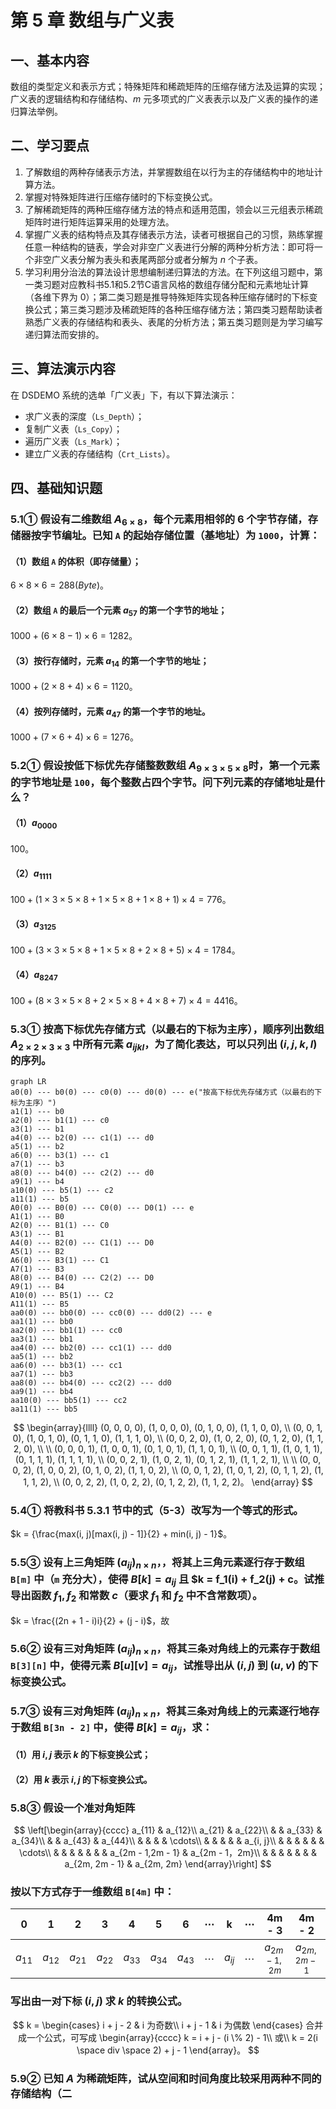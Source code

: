# 第 5 章 数组与广义表

## 一、基本内容

数组的类型定义和表示方式；特殊矩阵和稀疏矩阵的压缩存储方法及运算的实现；广义表的逻辑结构和存储结构、$m$ 元多项式的广义表表示以及广义表的操作的递归算法举例。

## 二、学习要点

1. 了解数组的两种存储表示方法，并掌握数组在以行为主的存储结构中的地址计算方法。
2. 掌握对特殊矩阵进行压缩存储时的下标变换公式。
3. 了解稀疏矩阵的两种压缩存储方法的特点和适用范围，领会以三元组表示稀疏矩阵时进行矩阵运算采用的处理方法。
4. 掌握广义表的结构特点及其存储表示方法，读者可根据自己的习惯，熟练掌握任意一种结构的链表，学会对非空广义表进行分解的两种分析方法：即可将一个非空广义表分解为表头和表尾两部分或者分解为 $n$ 个子表。
5. 学习利用分治法的算法设计思想编制递归算法的方法。在下列这组习题中，第一类习题对应教科书5.1和5.2节C语言风格的数组存储分配和元素地址计算（各维下界为 0）；第二类习题是推导特殊矩阵实现各种压缩存储时的下标变换公式；第三类习题涉及稀疏矩阵的各种压缩存储方法；第四类习题帮助读者熟悉广义表的存储结构和表头、表尾的分析方法；第五类习题则是为学习编写递归算法而安排的。

## 三、算法演示内容

在 DSDEMO 系统的选单「广义表」下，有以下算法演示：

- 求广义表的深度（`Ls_Depth`）；
- 复制广义表（`Ls_Copy`）；
- 遍历广义表（`Ls_Mark`）；
- 建立广义表的存储结构（`Crt_Lists`）。

## 四、基础知识题

### 5.1① 假设有二维数组 $A_{6 \times 8}$，每个元素用相邻的 6 个字节存储，存储器按字节编址。已知 `A` 的起始存储位置（基地址）为 `1000`，计算：

#### （1）数组 `A` 的体积（即存储量）；

$6 \times 8 \times 6 = 288 (Byte)$。

#### （2）数组 `A` 的最后一个元素 $a_{57}$ 的第一个字节的地址；

$1000 + (6 \times 8 - 1) \times 6 = 1282$。

#### （3）按行存储时，元素 $a_{14}$ 的第一个字节的地址；

$1000 + (2 \times 8 + 4) \times 6 = 1120$。

#### （4）按列存储时，元素 $a_{47}$ 的第一个字节的地址。

$1000 + (7 \times 6 + 4) \times 6 = 1276$。

### 5.2① 假设按低下标优先存储整数数组 $A_{9 \times 3 \times 5 \times 8}$时，第一个元素的字节地址是 `100`，每个整数占四个字节。问下列元素的存储地址是什么？

#### （1）$a_{0000}$

$100$。

#### （2）$a_{1111}$

$100 + (1 \times 3 \times 5 \times 8 + 1 \times 5 \times 8 + 1 \times 8 + 1) \times 4 = 776$。

#### （3）$a_{3125}$

$100 + (3 \times 3 \times 5 \times 8 + 1 \times 5 \times 8 + 2 \times 8 + 5) \times 4 = 1784$。

#### （4）$a_{8247}$

$100 + (8 \times 3 \times 5 \times 8 + 2 \times 5 \times 8 + 4 \times 8 + 7) \times 4 = 4416$。

### 5.3① 按高下标优先存储方式（以最右的下标为主序），顺序列出数组 $A_{2 \times 2 \times 3 \times 3}$ 中所有元素 $a_{ijkl}$，为了简化表达，可以只列出 $(i, j, k, l)$ 的序列。

```mermaid
graph LR
a0(0) --- b0(0) --- c0(0) --- d0(0) --- e("按高下标优先存储方式（以最右的下标为主序）")
a1(1) --- b0
a2(0) --- b1(1) --- c0
a3(1) --- b1
a4(0) --- b2(0) --- c1(1) --- d0
a5(1) --- b2
a6(0) --- b3(1) --- c1
a7(1) --- b3
a8(0) --- b4(0) --- c2(2) --- d0
a9(1) --- b4
a10(0) --- b5(1) --- c2
a11(1) --- b5
A0(0) --- B0(0) --- C0(0) --- D0(1) --- e
A1(1) --- B0
A2(0) --- B1(1) --- C0
A3(1) --- B1
A4(0) --- B2(0) --- C1(1) --- D0
A5(1) --- B2
A6(0) --- B3(1) --- C1
A7(1) --- B3
A8(0) --- B4(0) --- C2(2) --- D0
A9(1) --- B4
A10(0) --- B5(1) --- C2
A11(1) --- B5
aa0(0) --- bb0(0) --- cc0(0) --- dd0(2) --- e
aa1(1) --- bb0
aa2(0) --- bb1(1) --- cc0
aa3(1) --- bb1
aa4(0) --- bb2(0) --- cc1(1) --- dd0
aa5(1) --- bb2
aa6(0) --- bb3(1) --- cc1
aa7(1) --- bb3
aa8(0) --- bb4(0) --- cc2(2) --- dd0
aa9(1) --- bb4
aa10(0) --- bb5(1) --- cc2
aa11(1) --- bb5
```

$$
\begin{array}{llll}
(0, 0, 0, 0), (1, 0, 0, 0), (0, 1, 0, 0), (1, 1, 0, 0), \\
(0, 0, 1, 0), (1, 0, 1, 0), (0, 1, 1, 0), (1, 1, 1, 0), \\
(0, 0, 2, 0), (1, 0, 2, 0), (0, 1, 2, 0), (1, 1, 2, 0), \\
\\
(0, 0, 0, 1), (1, 0, 0, 1), (0, 1, 0, 1), (1, 1, 0, 1), \\
(0, 0, 1, 1), (1, 0, 1, 1), (0, 1, 1, 1), (1, 1, 1, 1), \\
(0, 0, 2, 1), (1, 0, 2, 1), (0, 1, 2, 1), (1, 1, 2, 1), \\
\\
(0, 0, 0, 2), (1, 0, 0, 2), (0, 1, 0, 2), (1, 1, 0, 2), \\
(0, 0, 1, 2), (1, 0, 1, 2), (0, 1, 1, 2), (1, 1, 1, 2), \\
(0, 0, 2, 2), (1, 0, 2, 2), (0, 1, 2, 2), (1, 1, 2, 2)。
\end{array}
$$

### 5.4① 将教科书 5.3.1 节中的式（5-3）改写为一个等式的形式。

$k = {\frac{max(i, j)[max(i, j) - 1]}{2} + min(i, j) - 1}$。

### 5.5③ 设有上三角矩阵 $(a_{ij})_{n \times n}$，，将其上三角元素逐行存于数组 `B[m]` 中（`m` 充分大），使得 $B[k] = a_{ij}$ 且 $k = f_1(i) + f_2(j) + c。试推导出函数 $f_1, f_2$ 和常数 $c$（要求 $f_1$ 和 $f_2$ 中不含常数项）。

$k = \frac{(2n + 1 - i)i}{2} + (j - i)$，故

### 5.6② 设有三对角矩阵 $(a_{ij})_{n \times n}$，将其三条对角线上的元素存于数组 `B[3][n]` 中，使得元素 $B[u][v] = a_{ij}$，试推导出从 $(i, j)$ 到 $(u, v)$ 的下标变换公式。

### 5.7③ 设有三对角矩阵 $(a_{ij})_{n \times n}$，将其三条对角线上的元素逐行地存于数组 `B[3n - 2]` 中，使得 $B[k] = a_{ij}$，求：

#### （1）用 $i, j$ 表示 $k$ 的下标变换公式；

#### （2）用 $k$ 表示 $i, j$ 的下标变换公式。

### 5.8③ 假设一个准对角矩阵

$$
\left[\begin{array}{cccc}
a_{11} & a_{12}\\
a_{21} & a_{22}\\
 & & a_{33} & a_{34}\\
 & & a_{43} & a_{44}\\
 & & & & \cdots\\
 & & & & & a_{i, j}\\
 & & & & & & \cdots\\
 & & & & & & & a_{2m - 1,2m - 1} & a_{2m - 1，2m}\\
 & & & & & & & a_{2m, 2m - 1} & a_{2m, 2m}
\end{array}\right]
$$

### 按以下方式存于一维数组 `B[4m]` 中：

|    0     |    1     |    2     |    3     |    4     |    5     |    6     | $\cdots$ |    k     | $\cdots$ |      4m - 3      |      4m - 2      |    4m - 1    |
| :------: | :------: | :------: | :------: | :------: | :------: | :------: | :------: | :------: | :------: | :--------------: | :--------------: | :----------: |
| $a_{11}$ | $a_{12}$ | $a_{21}$ | $a_{22}$ | $a_{33}$ | $a_{34}$ | $a_{43}$ | $\cdots$ | $a_{ij}$ | $\cdots$ | $a_{2m - 1, 2m}$ | $a_{2m, 2m - 1}$ | $a_{2m, 2m}$ |

### 写出由一对下标 $(i, j)$ 求 $k$ 的转换公式。

$$
k = \begin{cases}
    i + j - 2 & i 为奇数\\
    i + j - 1 & i 为偶数
\end{cases} 合并成一个公式，可写成 \begin{array}{cccc}
    k = i + j - (i \% 2) - 1\\
    或\\
    k = 2(i \space div \space 2) + j - 1
\end{array}。
$$


### 5.9② 已知 $A$ 为稀疏矩阵，试从空间和时间角度比较采用两种不同的存储结构（二